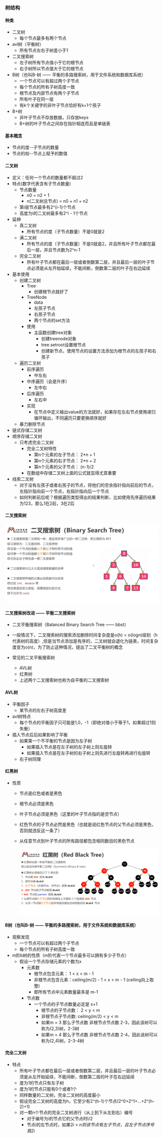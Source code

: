 ### 树结构
#### 种类
+ 二叉树
    + 每个节点最多有两个节点
+ avl树（平衡树）
    + 所有节点左右子树差小于1
+ 二叉搜索树
    + 左子树所有节点值小于它的根节点
    + 右子树所以节点值大于它的根节点
+ B树（也叫B-树 —— 平衡的多路搜索树，用于文件系统和数据库系统）
    + 一个节点可以有超过两个子节点
    + 每个节点的所有子树高度一致
    + 根节点及内部节点有两个子节点
    + 所有叶子在同一层
    + 有k个关键字的非叶子节点恰好有k+1个孩子
+ B+树
    + 非叶子节点不存放数据，只存放keys
    + B+树的叶子节点之间存在指针相连而且是单链表
#### 基本概念
+ 节点的度--子节点的数量
+ 节点的权--节点上赋予的数值
#### 二叉树
+ 定义：任何一个节点的数量都不超过2
+ 特点(数字代表含有子节点数量)
    + 节点数量
        + n0 = n2 + 1
        + n(二叉树总节点) = n0 + n1 + n2
    + 第i层节点最多有2^(i-1)个节点
    + 高度为i的二叉树最多有2^i - 1个节点
+ 延伸
    + 真二叉树
        + 所有节点的度（子节点数量）不是0就是2
    + 满二叉树
        + 所有节点的度（子节点数量）不是0就是2，并且所有叶子节点都在最后一层，并且节点数为2^n-1
    + 完全二叉树
        + 所有叶子节点都在最后一层或者倒数第二层，并且最后一层的叶子节点必须是从左开始延续，不能间断，倒数第二层的叶子在右边延续
+ 基本使用
    + 创建二叉树
        + Tree
            + 创建根节点就好了
        + TreeNode
            + data
            + 左孩子节点
            + 右孩子节点
            + 两个节点的set方法
        + 使用
            + 主函数创建tree对象
                + 创建treenode对象
                + tree.setroot设置根节点
                + 创建新节点，使用节点的设置方法添加为根节点的左孩子和右孩子
    + 遍历二叉树
        + 前序遍历
            + 中左右
        + 中序遍历（会是升序）
            + 左中右
        + 后序遍历
            + 左右中
        + 实现
            + 在节点中定义输出value的方法就好，如果存在左右节点使用递归循环输出，不同遍历只要更换顺序就好
    + 暴力删除节点
+ 链式存储二叉树
+ 顺序存储二叉树
    + 只考虑完全二叉树
        + 完全二叉树特性
            + 第n个元素的左子节点： 2*n + 1
            + 第n个元素的右子节点： 2*n + 2
            + 第n个元素的父子节点： (n-1)/2 
        + 在数组中存储二叉树上面的公式就显得尤其重要
+ 线索二叉树
    + 对于没有左孩子或者右孩子的节点，将他们的空余指针指向前后的节点，左指针指向前一个节点，右指针指向后一个节点
    + 如何判断前后呢？根据遍历类型得出的结果判断，比如使用先序遍历结果为123，那么1在2前，3在2后
#### 二叉搜索树
<img src="../../images/binarySearchTree.png">

#### 二叉搜索树改进 —— 平衡二叉搜索树

+ 二叉平衡搜索树（Balanced Binary Search Tree —— bbst）

+ 一般情况下，二叉搜索树的搜索添加删除时间复杂度是o(h) = o(logn)级别（h代表树的高度）,但是当节点添加是有序的，二叉树就会退化为链表，时间复杂度变为o(n)，为了防止这种情况，提出了二叉平衡树的概念
+ 常见的二叉平衡搜索树 
  + AVL树
  + 红黑树
  + 上述两个二叉搜索树也称为自平衡的二叉搜索树

#### AVL树

+ 平衡因子
  + 某节点的左右子树高度差
+ avl树特点
  + 每个节点的平衡因子只可能是1,0，-1（即绝对值小于等于1，如果超过1则失衡）
+ 插入节点后后如果影响了平衡
  + 如果第一个不平衡的节点是因为左子树
    + 如果插入节点是在左子树的左子树上则左旋转
    + 如果插入节点是在左子树的右子树上则先进行左旋转再进行右旋转
  + 右子树同理

#### 红黑树

+ 性质

  + 节点是红色或者是黑色

  + 根节点必须是黑色

  + 叶子节点必须是黑色（这里的叶子节点指的是空节点）

  + 红色节点的子节点必然是黑色（也就是说红色节点的父节点必须是黑色，否则就违反这一条了）

  + 从任意节点到叶子节点的所有路径都包含相同数目的黑色节点

    <img src="../../images/Red-Black-Tree.png">

#### B树（也叫B-树 —— 平衡的多路搜索树，用于文件系统和数据库系统）

+ 观察发现
  + 一个节点可以有超过两个子节点
  + 每个节点的所有子树高度一致
+ m阶b树的性质（m阶代表一个节点最多可以拥有多少子节点）
  + 假设一个节点存储元素的个数为x
    + 元素数
      + 根节点包含元素： 1 < x < m - 1
      + 非根节点包含元素：ceiling(m/2) - 1 < x < m - 1 (ceiling向上取整)
      + 即所有节点中元素数量最多是 m-1
    + 节点数
      + 一个节点的子节点数量必定是 x+1
        + 根节点的子节点数： 2 < y < m
        + 非根节点子节点数:    ceiling(m/2) < y < m
        + 如果m = 3 那么子节点数  非根节点节点数 2-3，因此该树可以称为(2,3)树，2-3树
        + 如果m = 4 那么子节点数  非根节点节点数 2-4，因此该树可以称为(2,4)树，2-3-4树

#### 完全二叉树

+ 特点
    + 所有叶子节点都在最后一层或者倒数第二层，并且最后一层的叶子节点必须是从左开始延续，不能间断，倒数第二层的叶子在右边延续
    + 度为1的节点只有左子树
    + 度为1的节点只能有0个或者1个
    + 同样数量的二叉树，完全二叉树的高度最小
    + 假设完全二叉树的高度为h，它至少有2^(h-1)个节点(2^0+2^1+...+2^(h-2)+1)
    + 对一颗n个节点的完全二叉树进行（从上到下从左到右）编号
        + 对于编号为i的节点它的父节点时i/2
        + 节点i的左节点时，如果2*i < n则该节点有左子节点，且左子节点序号我2*i
